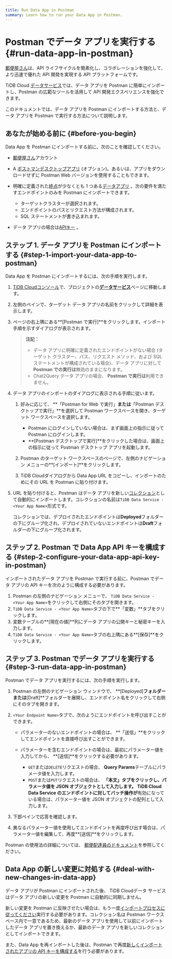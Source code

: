 ```yaml
---
title: Run Data App in Postman
summary: Learn how to run your Data App in Postman.
---
```


# Postman でデータ アプリを実行する {#run-data-app-in-postman}

[郵便屋さん](https://www.postman.com/)は、API ライフサイクルを簡素化し、コラボレーションを強化して、より迅速で優れた API 開発を実現する API プラットフォームです。

TiDB Cloud [データサービス](https://tidbcloud.com/console/data-service)では、データ アプリを Postman に簡単にインポートし、Postman の広範なツールを活用して API 開発エクスペリエンスを強化できます。

このドキュメントでは、データ アプリを Postman にインポートする方法と、データ アプリを Postman で実行する方法について説明します。

## あなたが始める前に {#before-you-begin}

Data App を Postman にインポートする前に、次のことを確認してください。

-   [郵便屋さん](https://www.postman.com/)アカウント

-   A [ポストマンデスクトップアプリ](https://www.postman.com/downloads) (オプション)。あるいは、アプリをダウンロードせずに Postman Web バージョンを使用することもできます。

-   明確に定義された[終点](/tidb-cloud/data-service-manage-endpoint.md)が少なくとも 1 つある[データアプリ](/tidb-cloud/data-service-manage-data-app.md) 。次の要件を満たすエンドポイントのみを Postman にインポートできます。

    -   ターゲットクラスターが選択されます。
    -   エンドポイントのパスとリクエスト方法が構成されます。
    -   SQL ステートメントが書き込まれます。

-   データ アプリの場合は[APIキー](/tidb-cloud/data-service-api-key.md#create-an-api-key) 。

## ステップ 1. データ アプリを Postman にインポートする {#step-1-import-your-data-app-to-postman}

Data App を Postman にインポートするには、次の手順を実行します。

1.  [TiDB Cloudコンソール](https://tidbcloud.com)で、プロジェクトの[**データサービス**](https://tidbcloud.com/console/data-service)ページに移動します。

2.  左側のペインで、ターゲット データ アプリの名前をクリックして詳細を表示します。

3.  ページの右上隅にある**[Postman で実行]**をクリックします。インポート手順を示すダイアログが表示されます。

    > **注記：**
    >
    > -   データ アプリに明確に定義されたエンドポイントがない場合 (ターゲット クラスター、パス、リクエスト メソッド、および SQL ステートメントが構成されている場合)、データ アプリに対して**Postman での実行は**無効のままになります。
    > -   Chat2Query データ アプリの場合、 **Postman で実行は**利用できません。

4.  データ アプリのインポートのダイアログに表示される手順に従います。

    1.  好みに応じて、 **「Postman for Web で実行」**または**「Postman デスクトップで実行」**を選択して Postman ワークスペースを開き、ターゲット ワークスペースを選択します。

        -   Postman にログインしていない場合は、まず画面上の指示に従って Postman にログインします。
        -   **[Postman デスクトップで実行]**をクリックした場合は、画面上の指示に従って Postman デスクトップ アプリを起動します。

    2.  Postman のターゲット ワークスペースのページで、左側のナビゲーション メニューの**[インポート]**をクリックします。

    3.  TiDB Cloudダイアログから Data App URL をコピーし、インポートのためにその URL を Postman に貼り付けます。

5.  URL を貼り付けると、Postman はデータ アプリを新しい[コレクション](https://learning.postman.com/docs/collections/collections-overview)として自動的にインポートします。コレクションの名前は`TiDB Data Service - <Your App Name>`形式です。

    コレクションでは、デプロイされたエンドポイントは**Deployed**フォルダーの下にグループ化され、デプロイされていないエンドポイントは**Draft**フォルダーの下にグループ化されます。

## ステップ 2. Postman で Data App API キーを構成する {#step-2-configure-your-data-app-api-key-in-postman}

インポートされたデータ アプリを Postman で実行する前に、Postman でデータ アプリの API キーを次のように構成する必要があります。

1.  Postman の左側のナビゲーション メニューで、 `TiDB Data Service - <Your App Name>`をクリックして右側にそのタブを開きます。
2.  `TiDB Data Service - <Your App Name>`タブの下で**「変数」**タブをクリックします。
3.  変数テーブルの**[現在の値]**列にデータ アプリの公開キーと秘密キーを入力します。
4.  `TiDB Data Service - <Your App Name>`タブの右上隅にある**[保存]**をクリックします。

## ステップ 3. Postman でデータ アプリを実行する {#step-3-run-data-app-in-postman}

Postman でデータ アプリを実行するには、次の手順を実行します。

1.  Postman の左側のナビゲーション ウィンドウで、 **[Deployed]**フォルダーまたは**[Draft]**フォルダーを展開し、エンドポイント名をクリックして右側にそのタブを開きます。

2.  `<Your Endpoint Name>`タブで、次のようにエンドポイントを呼び出すことができます。

    -   パラメーターのないエンドポイントの場合は、 **「送信」**をクリックしてエンドポイントを直接呼び出すことができます。
    -   パラメーターを含むエンドポイントの場合は、最初にパラメーター値を入力してから、 **[送信]**をクリックする必要があります。

        -   `GET`または`DELETE`リクエストの場合、 **Query Params**テーブルにパラメータ値を入力します。
        -   `POST`または`PUT`リクエストの場合は、 **「本文」**タブをクリックし、パラメータ値を JSON オブジェクトとして入力します。 TiDB Cloud Data Service のエンドポイントに対して**バッチ操作が**有効になっている場合は、パラメーター値を JSON オブジェクトの配列として入力します。

3.  下部ペインで応答を確認します。

4.  異なるパラメーター値を使用してエンドポイントを再度呼び出す場合は、パラメーター値を編集して、再度**[送信]**をクリックします。

Postman の使用法の詳細については、 [郵便配達員のドキュメント](https://learning.postman.com/docs)を参照してください。

## Data App の新しい変更に対処する {#deal-with-new-changes-in-data-app}

データ アプリが Postman にインポートされた後、 TiDB Cloudデータ サービスはデータ アプリの新しい変更を Postman に自動的に同期しません。

新しい変更を Postman に反映させたい場合は、もう一度[インポートプロセスに従ってください](#step-1-import-your-data-app-to-postman)実行する必要があります。コレクション名は Postman ワークスペース内で一意であるため、最新のデータ アプリを使用して以前にインポートしたデータ アプリを置き換えるか、最新のデータ アプリを新しいコレクションとしてインポートできます。

また、Data App を再インポートした後は、Postman で再度[新しくインポートされたアプリの API キーを構成する](#step-2-configure-your-data-app-api-key-in-postman)を行う必要があります。
